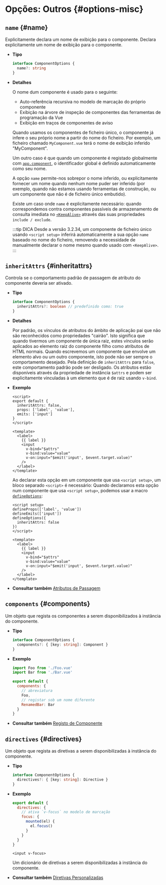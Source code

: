 # Opções: Outros {#options-misc}

## `name` {#name}

Explicitamente declara um nome de exibição para o componente.
Declara explicitamente um nome de exibição para o componente.

- **Tipo**

  ```ts
  interface ComponentOptions {
    name?: string
  }
  ```

- **Detalhes**

  O nome dum componente é usado para o seguinte:

  - Auto-referência recursiva no modelo de marcação do próprio componente
  - Exibição na árvore de inspeção de componentes das ferramentas de programação da Vue
  - Exibição em traços de componentes de aviso

  Quando usamos os componentes de ficheiro único, o componente já infere o seu próprio nome a partir do nome do ficheiro. Por exemplo, um ficheiro chamado `MyComponent.vue` terá o nome de exibição inferido "MyComponent".

  Um outro caso é que quando um componente é registado globalmente com [`app.component`](/api/application#app-component), o identificador global é definido automaticamente como seu nome.

  A opção `name` permite-nos sobrepor o nome inferido, ou explicitamente fornecer um nome quando nenhum nome puder ser inferido (por exemplo, quando não estamos usando ferramentas de construção, ou um componente que não é de ficheiro único embutido).

  Existe um caso onde `name` é explicitamente necessário: quando correspondemos contra componentes passíveis de armazenamento de consulta imediata no [`<KeepAlive>`](/guide/built-ins/keep-alive) através das suas propriedades `include / exclude`.

  :::tip DICA
  Desde a versão 3.2.34, um componente de ficheiro único usando `<script setup>` inferirá automaticamente a sua opção `name` baseado no nome do ficheiro, removendo a necessidade de manualmente declarar o nome mesmo quando usado com `<KeepAlive>`.
  :::

## `inheritAttrs` {#inheritattrs}

Controla se o comportamento padrão de passagem de atributo do componente deveria ser ativado.

- **Tipo**

  ```ts
  interface ComponentOptions {
    inheritAttrs?: boolean // predefinido como: true
  }
  ```

- **Detalhes**

  Por padrão, os vínculos de atributos do âmbito de aplicação pai que não são reconhecidos como propriedades "cairão". Isto significa que quando tivermos um componente de única raiz, estes vínculos serão aplicados ao elemento raiz do componente filho como atributos de HTML normais. Quando escrevemos um componente que envolve um elemento alvo ou um outro componente, isto pode não ser sempre o comportamento desejado. Pela definição de `inheritAttrs` para `false`, este comportamento padrão pode ser desligado. Os atributos estão disponíveis através da propriedade de instância `$attrs` e podem ser explicitamente vinculadas à um elemento que é de raiz usando `v-bind`.

- **Exemplo**

  <div class="options-api">

  ```vue
  <script>
  export default {
    inheritAttrs: false,
    props: ['label', 'value'],
    emits: ['input']
  }
  </script>

  <template>
    <label>
      {{ label }}
      <input
        v-bind="$attrs"
        v-bind:value="value"
        v-on:input="$emit('input', $event.target.value)"
      />
    </label>
  </template>
  ```

  </div>
  <div class="composition-api">

  Ao declarar esta opção em um componente que usa `<script setup>`, um bloco separado `<script>` é necessário:
  Quando declaramos esta opção num componente que usa `<script setup>`, podemos usar a macro [`defineOptions`](/api/sfc-script-setup#defineoptions):

  ```vue
  <script setup>
  defineProps(['label', 'value'])
  defineEmits(['input'])
  defineOptions({ 
    inheritAttrs: false 
  })
  </script>

  <template>
    <label>
      {{ label }}
      <input
        v-bind="$attrs"
        v-bind:value="value"
        v-on:input="$emit('input', $event.target.value)"
      />
    </label>
  </template>
  ```

  </div>

- **Consultar também** [Atributos de Passagem](/guide/components/attrs)

## `components` {#components}

Um objeto que regista os componentes a serem disponibilizados à instância do componente.

- **Tipo**

  ```ts
  interface ComponentOptions {
    components?: { [key: string]: Component }
  }
  ```

- **Exemplo**

  ```js
  import Foo from './Foo.vue'
  import Bar from './Bar.vue'

  export default {
    components: {
      // abreviatura
      Foo,
      // registar sob um nome diferente
      RenamedBar: Bar
    }
  }
  ```

- **Consultar também** [Registo de Componente](/guide/components/registration)

## `directives` {#directives}

Um objeto que regista as diretivas a serem disponibilizadas à instância do componente.

- **Tipo**

  ```ts
  interface ComponentOptions {
    directives?: { [key: string]: Directive }
  }
  ```

- **Exemplo**

  ```js
  export default {
    directives: {
      // ativa `v-focus` no modelo de marcação
      focus: {
        mounted(el) {
          el.focus()
        }
      }
    }
  }
  ```

  ```vue-html
  <input v-focus>
  ```

  Um dicionário de diretivas a serem disponibilizadas à instância do componente.

- **Consultar também** [Diretivas Personalizadas](/guide/reusability/custom-directives)

